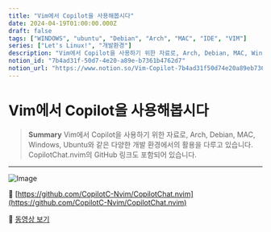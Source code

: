 ```yaml
---
title: "Vim에서 Copilot을 사용해봅시다"
date: 2024-04-19T01:00:00.000Z
draft: false
tags: ["WINDOWS", "ubuntu", "Debian", "Arch", "MAC", "IDE", "VIM"]
series: ["Let's Linux!", "개발환경"]
description: "Vim에서 Copilot을 사용하기 위한 자료로, Arch, Debian, MAC, Windows, Ubuntu와 같은 다양한 개발 환경에서의 활용을 다루고 있습니다. CopilotChat.nvim의 GitHub 링크도 포함되어 있습니다."
notion_id: "7b4ad31f-50d7-4e20-a89e-b7361b4762d7"
notion_url: "https://www.notion.so/Vim-Copilot-7b4ad31f50d74e20a89eb7361b4762d7"
---
```


# Vim에서 Copilot을 사용해봅시다

> **Summary**
> Vim에서 Copilot을 사용하기 위한 자료로, Arch, Debian, MAC, Windows, Ubuntu와 같은 다양한 개발 환경에서의 활용을 다루고 있습니다. CopilotChat.nvim의 GitHub 링크도 포함되어 있습니다.

---

![Image](https://prod-files-secure.s3.us-west-2.amazonaws.com/09ccd4d5-876c-4bba-bbdf-cc77a0a11257/8a821b5f-1d67-4f07-a469-98e144b060c3/Untitled.png?X-Amz-Algorithm=AWS4-HMAC-SHA256&X-Amz-Content-Sha256=UNSIGNED-PAYLOAD&X-Amz-Credential=ASIAZI2LB46644R5JAH3%2F20250724%2Fus-west-2%2Fs3%2Faws4_request&X-Amz-Date=20250724T080918Z&X-Amz-Expires=3600&X-Amz-Security-Token=IQoJb3JpZ2luX2VjEAAaCXVzLXdlc3QtMiJHMEUCIQDnMg%2Fn1c9CAvkhiYzjak6LXhPt4OxFajkfyhEEt%2BKbxQIgXSdKhctBE%2Fw0Sc%2FMYkvuhVsOn91T%2Fw5vJNI%2Bg1l4rh0q%2FwMIKRAAGgw2Mzc0MjMxODM4MDUiDKD815ks1StqiYJ%2BUCrcA7REcLVL1hPtFq3GowfCqY0%2FpgY4T99HX3skmi5XcToVqLI1lJb48lGho06wmtK6epv7JGIvum9acQxnAfNJJQ5VDdgJVZq14DuOcA6Ehg5zXPXsWUXV4e2458K2TSxGphIw213xVcEIAhQIzd%2BON%2FLMKJhrjPQlE7H2n7afgV4VDpz0puTLfnnMDrtb5UPLLYtaeHUsCdi4xN6UgDv8MdQ1zzjPLLH5mpB%2FNDKLWxPc%2FymiIcbccGkiLNgAU2rS%2BKWUpymxOLpSrjrv8AEWeDBZhOgTFXPQLFZo2lfR5Vo0XJFY5wrurTPtSePw252qh43uMN6XircTPnYFcF4XivxnuOc2bqVFdJjelFosvKL0z2VvsfbOk2JRE%2Bizp3FBS6zHsUfs%2BGhe3CLj8%2FrYOTI3wbaxv%2FedZnnrxe0xiePYkV5Kj7Mft%2B4KJpjM0wPbNkL2AqjV8m1xfsP%2FWxPFK16qJRYF7XpsbiK%2FAaJ0dL%2B1ikEC3ynZxacgWejDsXf9zuvPrSpoQogMXF8yE3LNTGHDOLnds5ks0LEqyZNqoS5eYJGKpNUyLSWNpYIl5tex9tBEic8qYZuOpv21wpvz9kzanOMgvm8W4gtpsRKMbNLlDjX%2F1%2B9%2BxWN4LLDeMJXPh8QGOqUBL2mmI7KhMveYFTCW72LLw1FJjNq47YjzZ2VFYpeLD94DxSfGJzjXL08yf1x6GibKncpb371dHeTB32yUf9EQsk7UnkIFNcvxHoSjf5Y7fcjdTruslXRENgEBJ1uBJRYBGL56OQeQeUsRSSZCi%2B7cK8FZpPGsmd0GDvs0NUIBLtk3UBkJLo5ng6CTrypIne75ySK5r7y95pY%2BuFSfCuJ6CgwdTjE0&X-Amz-Signature=f5f4796f126dea3437261b2c192a9e0bfc046b2cab12db171f3e313a9a95c9fd&X-Amz-SignedHeaders=host&x-amz-checksum-mode=ENABLED&x-id=GetObject)

🔗 [https://github.com/CopilotC-Nvim/CopilotChat.nvim](https://github.com/CopilotC-Nvim/CopilotChat.nvim)

🎥 [동영상 보기](https://www.youtube.com/watch?v=sSih4khcstc)

